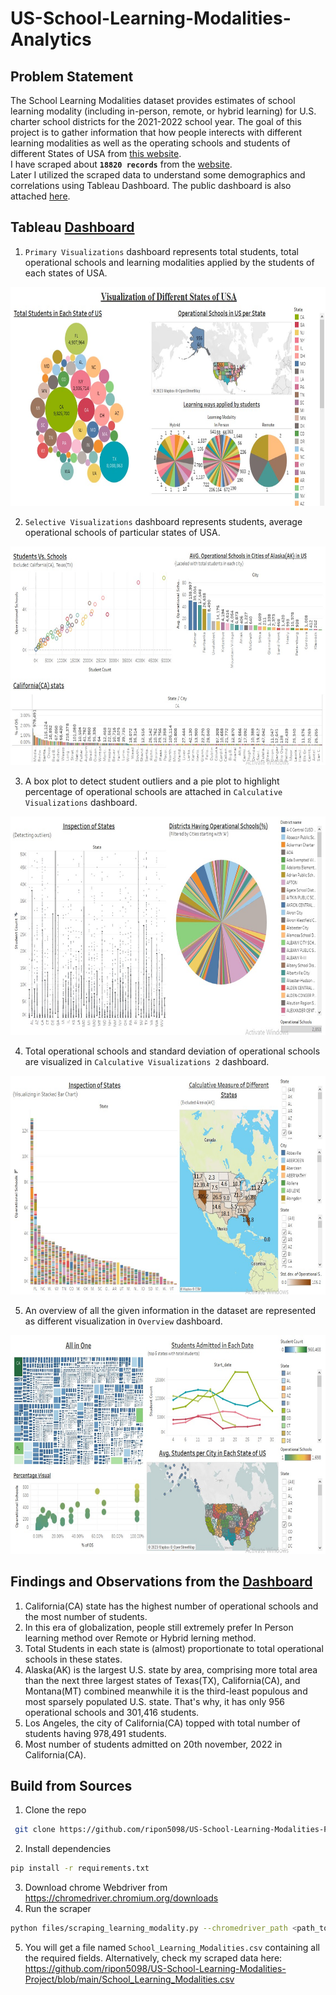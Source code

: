 # US-School-Learning-Modalities-Analytics

## Problem Statement

The School Learning Modalities dataset provides estimates of school learning modality (including in-person, remote, or hybrid learning) for U.S. charter school districts for the 2021-2022 school year. The goal of this project is to gather information that how people interects with different learning modalities as well as the operating schools and students of different States of USA from [this website](https://healthdata.gov/National/School-Learning-Modalities-2021-2022/aitj-yx37).<br/>
I have scraped about <b>`18820 records`</b> from the [website](https://healthdata.gov/National/School-Learning-Modalities-2021-2022/aitj-yx37).<br/>
Later I utilized the scraped data to understand some demographics and correlations using Tableau Dashboard.
The public dashboard is also attached [here](https://public.tableau.com/app/profile/minhaj.uddin4733/viz/USASchoolLearningModalitiesDataVisualization/PrimaryVisualizations).

## Tableau [Dashboard](https://public.tableau.com/app/profile/minhaj.uddin4733/viz/USASchoolLearningModalitiesDataVisualization/PrimaryVisualizations)

1. `Primary Visualizations` dashboard represents total students, total operational schools and learning modalities applied by the students of each states of USA.<br/>
<img src = "dashboard_images\primary_viz.jpg" width="700" height="350">

2. `Selective Visualizations` dashboard represents students, average operational schools of particular states of USA.<br/>
<img src = "dashboard_images\selective_viz.jpg" width="700" height="350">

3. A box plot to detect student outliers and a pie plot to highlight percentage of operational schools are attached in `Calculative Visualizations` dashboard.<br/>
<img src = "dashboard_images\calculative_viz.jpg" width="700" height="350">

4. Total operational schools and standard deviation of operational schools are visualized in `Calculative Visualizations 2` dashboard.<br/>
<img src = "dashboard_images\calculative_viz2.jpg" width="700" height="350">

5. An overview of all the given information in the dataset are represented as different visualization in `Overview` dashboard.<br/>
<img src = "dashboard_images\overview.jpg" width="700" height="350">

## Findings and Observations from the [Dashboard](https://public.tableau.com/app/profile/minhaj.uddin4733/viz/USASchoolLearningModalitiesDataVisualization/PrimaryVisualizations)

1. California(CA) state has the highest number of operational schools and the most number of students.
2. In this era of globalization, people still extremely prefer In Person learning method over Remote or Hybrid lerning method.
3. Total Students in each state is (almost) proportionate to total operational schools in these states.
4. Alaska(AK) is the largest U.S. state by area, comprising more total area than the next three largest states of Texas(TX), California(CA), and Montana(MT) combined meanwhile it is the third-least populous and most sparsely populated U.S. state. That's why, it has only 956 operational schools and 301,416 students.
5. Los Angeles, the city of California(CA) topped with total number of students having 978,491 students.
6. Most number of students admitted on 20th november, 2022 in California(CA).

## Build from Sources

1. Clone the repo

```bash
 git clone https://github.com/ripon5098/US-School-Learning-Modalities-Project.git
 ```

2. Install dependencies

```bash
pip install -r requirements.txt
```

3. Download chrome Webdriver from <https://chromedriver.chromium.org/downloads>
4. Run the scraper

```bash
python files/scraping_learning_modality.py --chromedriver_path <path_to_chromedriver>
```

5. You will get a file named `School_Learning_Modalities.csv` containing all the required fields.
Alternatively, check my scraped data here: <https://github.com/ripon5098/US-School-Learning-Modalities-Project/blob/main/School_Learning_Modalities.csv>
